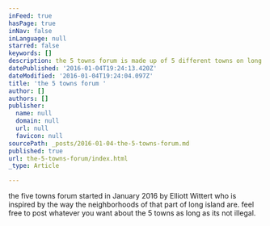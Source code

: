 ```yaml
---
inFeed: true
hasPage: true
inNav: false
inLanguage: null
starred: false
keywords: []
description: the 5 towns forum is made up of 5 different towns on long island the names of them are Hewlett Woodmere Cedarhurst Lawerence and Inwood
datePublished: '2016-01-04T19:24:13.420Z'
dateModified: '2016-01-04T19:24:04.097Z'
title: 'the 5 towns forum '
author: []
authors: []
publisher:
  name: null
  domain: null
  url: null
  favicon: null
sourcePath: _posts/2016-01-04-the-5-towns-forum.md
published: true
url: the-5-towns-forum/index.html
_type: Article

---
```

the five towns forum started in January 2016 by Elliott Wittert who is inspired by the way the neighborhoods of that part of long island are. feel free to post whatever you want about the 5 towns as long as its not illegal.